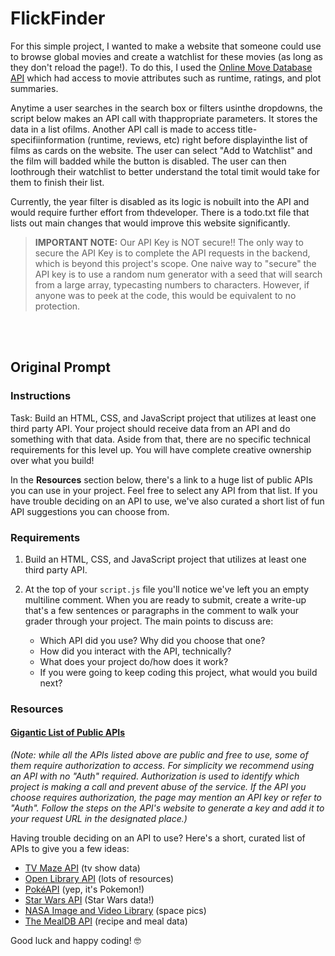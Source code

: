 # FlickFinder
For this simple project, I wanted to make a website that someone could use to browse global movies and create a watchlist for these movies (as long as they don't reload the page!). To do this, I used the [Online Move Database API](https://www.omdbapi.com/) which had access to movie attributes such as runtime, ratings, and plot summaries. 

Anytime a user searches in the search box or filters usinthe dropdowns, the script below makes an API call with thappropriate parameters. It stores the data in a list ofilms. Another API call is made to access title-specifiinformation (runtime, reviews, etc) right before displayinthe list of films as cards on the website.
The user can select "Add to Watchlist" and the film will badded while the button is disabled. The user can then loothrough their watchlist to better understand the total timit would take for them to finish their list.

Currently, the year filter is disabled as its logic is nobuilt into the API and would require further effort from thdeveloper. There is a todo.txt file that lists out main changes that would improve this website significantly.

> **IMPORTANT NOTE:** Our API Key is NOT secure!! The only way to secure the API Key is to complete the API requests in the backend, which is beyond this project's scope. One naive way to "secure" the API key is to use a random num generator with a seed that will search from a large array, typecasting numbers to characters. However, if anyone was to peek at the code, this would be equivalent to no protection.

<br /><br />
		
## Original Prompt 

### Instructions
Task: Build an HTML, CSS, and JavaScript project that utilizes at least one third party API. Your project should receive data from an API and do something with that data. Aside from that, there are no specific technical requirements for this level up. You will have complete creative ownership over what you build!

In the **Resources** section below, there's a link to a huge list of public APIs you can use in your project. Feel free to select any API from that list. If you have trouble deciding on an API to use, we've also curated a short list of fun API suggestions you can choose from.

### Requirements
1. Build an HTML, CSS, and JavaScript project that utilizes at least one third party API. 

2. At the top of your `script.js` file you'll notice we've left you an empty multiline comment. When you are ready to submit, create a write-up that's a few sentences or paragraphs in the comment to walk your grader through your project. The main points to discuss are:

	- Which API did you use? Why did you choose that one?
	- How did you interact with the API, technically?
	- What does your project do/how does it work?
	- If you were going to keep coding this project, what would you build next?

### Resources

#### [Gigantic List of Public APIs](https://github.com/public-apis/public-apis)
_(Note: while all the APIs listed above are public and free to use, some of them require authorization to access. For simplicity we recommend using an API with no "Auth" required. Authorization is used to identify which project is making a call and prevent abuse of the service. If the API you choose requires authorization, the page may mention an API key or refer to "Auth". Follow the steps on the API's website to generate a key and add it to your request URL in the designated place.)_

Having trouble deciding on an API to use? Here's a short, curated list of APIs to give you a few ideas:

- [TV Maze API](https://www.tvmaze.com/api) (tv show data)
- [Open Library API](https://openlibrary.org/developers/api) (lots of resources)
- [PokéAPI](https://pokeapi.co/) (yep, it's Pokemon!)
- [Star Wars API](https://swapi.dev/) (Star Wars data!)
- [NASA Image and Video Library](https://images.nasa.gov/docs/images.nasa.gov_api_docs.pdf) (space pics)
- [The MealDB API](https://www.themealdb.com/api.php) (recipe and meal data)

Good luck and happy coding! 🤓
